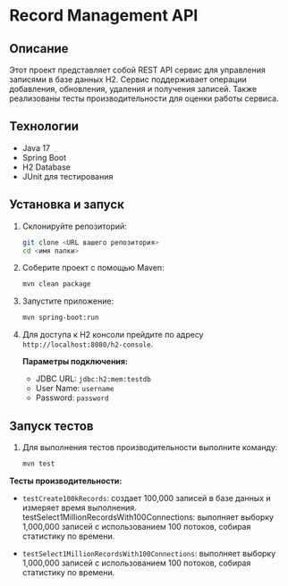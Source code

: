 # Record Management API

## Описание

Этот проект представляет собой REST API сервис для управления записями в базе данных H2. Сервис поддерживает операции добавления, обновления, удаления и получения записей. Также реализованы тесты производительности для оценки работы сервиса.

## Технологии

- Java 17
- Spring Boot
- H2 Database
- JUnit для тестирования

## Установка и запуск

1. Склонируйте репозиторий:

   ```bash
   git clone <URL вашего репозитория>
   cd <имя папки>

2. Соберите проект с помощью Maven:
    ```bash
   mvn clean package

3. Запустите приложение:
    ```bash
    mvn spring-boot:run

4. Для доступа к H2 консоли прейдите по адресу `http://localhost:8080/h2-console`.

   **Параметры подключения:**
    - JDBC URL: `jdbc:h2:mem:testdb`
    - User Name: `username`
    - Password: `password`

## Запуск тестов

1. Для выполнения тестов производительности выполните команду:
    ```bash
    mvn test

**Тесты производительности:**
- `testCreate100kRecords`: создает 100,000 записей в базе данных и измеряет время выполнения.
testSelect1MillionRecordsWith100Connections: выполняет выборку 1,000,000 записей с использованием 100 потоков, собирая статистику по времени.

- `testSelect1MillionRecordsWith100Connections`: выполняет выборку 1,000,000 записей с использованием 100 потоков, собирая статистику по времени.



